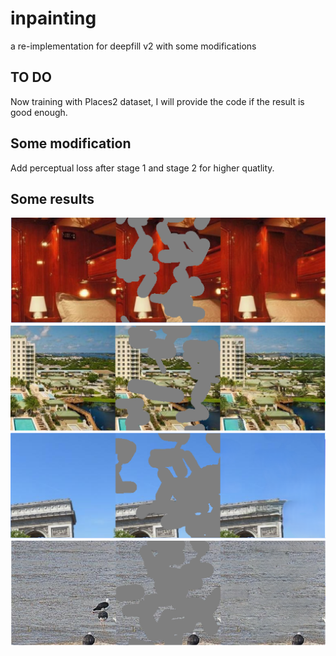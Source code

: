 # inpainting
a re-implementation for deepfill v2 with some modifications

## TO DO
Now training with Places2 dataset, I will provide the code if the result is good enough.

## Some modification
Add perceptual loss after stage 1 and stage 2 for higher quatlity.

## Some results
![image](https://github.com/uxtl/inpainting/blob/master/results/1.png)
![image](https://github.com/uxtl/inpainting/blob/master/results/2.png)
![image](https://github.com/uxtl/inpainting/blob/master/results/3.png)
![image](https://github.com/uxtl/inpainting/blob/master/results/4.png)
